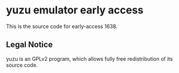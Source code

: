 yuzu emulator early access
=============

This is the source code for early-access 1638.

## Legal Notice

yuzu is an GPLv2 program, which allows fully free redistribution of its source code.